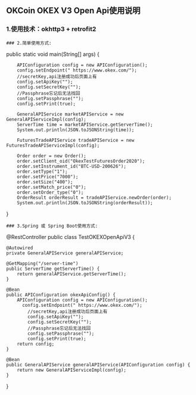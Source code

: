 OKCoin OKEX V3 Open Api使用说明
--------------
### 1.使用技术：okhttp3 + retrofit2

```
### 2.简单使用方式:
```
 public static void main(String[] args) {

        APIConfiguration config = new APIConfiguration();
        config.setEndpoint(" https://www.okex.com/");
        //secretKey,api注册成功后页面上有
        config.setApiKey("");
        config.setSecretKey("");
        //Passphrase忘记后无法找回
        config.setPassphrase("");
        config.setPrint(true);

        GeneralAPIService marketAPIService = new GeneralAPIServiceImpl(config);
        ServerTime time = marketAPIService.getServerTime();
        System.out.println(JSON.toJSONString(time));

        FuturesTradeAPIService tradeAPIService = new FuturesTradeAPIServiceImpl(config);

        Order order = new Order();
        order.setClient_oid("OkexTestFuturesOrder2020");
        order.setInstrument_id("BTC-USD-200626");
        order.setType("1");
        order.setPrice("7000");
        order.setSize("400");
        order.setMatch_price("0");
        order.setOrder_type("0");
        OrderResult orderResult = tradeAPIService.newOrder(order); 
        System.out.println(JSON.toJSONString(orderResult));
 }
```
### 3.Spring 或 Spring Boot使用方式:
```
@RestController
public class TestOKEXOpenApiV3 {

    @Autowired
    private GeneralAPIService generalAPIService;

    @GetMapping("/server-time")
    public ServerTime getServerTime() {
        return generalAPIService.getServerTime();
    }
    
    @Bean
    public APIConfiguration okexApiConfig() {
        APIConfiguration config = new APIConfiguration();
          config.setEndpoint(" https://www.okex.com/");
            //secretKey,api注册成功后页面上有
            config.setApiKey("");
            config.setSecretKey("");
            //Passphrase忘记后无法找回
            config.setPassphrase("");
            config.setPrint(true);
        return config;
    }

    @Bean
    public GeneralAPIService generalAPIService(APIConfiguration config) {
        return new GeneralAPIServiceImpl(config);
    }
}
